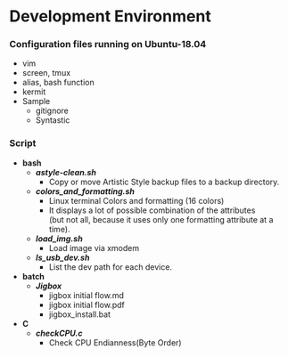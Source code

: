 # Development Environment
### Configuration files running on Ubuntu-18.04
* vim
* screen, tmux
* alias, bash function
* kermit
* Sample
   * gitignore
   * Syntastic

### Script
 * **bash**
   * ***astyle-clean.sh***
     * Copy or move Artistic Style backup files to a backup directory.
   * ***colors_and_formatting.sh***
     * Linux terminal Colors and formatting (16 colors)
     * It displays a lot of possible combination of the attributes \
       (but not all, because it uses only one formatting attribute at a time).
   * ***load_img.sh***
     * Load image via xmodem
   * ***ls_usb_dev.sh***
     * List the dev path for each device.
 * **batch**
   * ***Jigbox***
     * jigbox initial flow.md
     * jigbox initial flow.pdf
     * jigbox_install.bat
 * **C**
   * ***checkCPU.c***
     * Check CPU Endianness(Byte Order)
